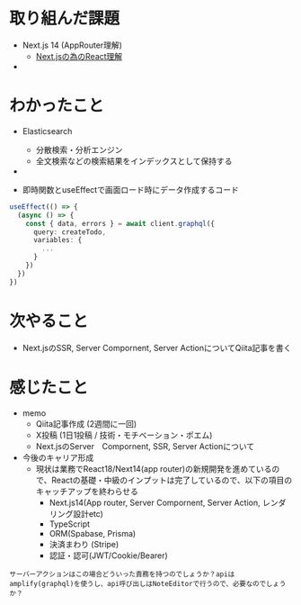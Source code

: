 # 取り組んだ課題

- Next.js 14 (AppRouter理解)
  - [Next.jsの為のReact理解](https://nextjs.org/learn/react-foundations/server-and-client-components)
- 

# わかったこと
+ Elasticsearch
  + 分散検索・分析エンジン
  + 全文検索などの検索結果をインデックスとして保持する
+ 

+ 即時関数とuseEffectで画面ロード時にデータ作成するコード
```ts
useEffect(() => {
  (async () => {
    const { data, errors } = await client.graphql({
      query: createTodo,
      variables: {
        ...
      }
    })
  })
})
```

# 次やること

- Next.jsのSSR, Server Compornent, Server ActionについてQiita記事を書く 

# 感じたこと

- memo
  - Qiita記事作成 (2週間に一回)
  - X投稿 (1日1投稿 / 技術・モチベーション・ポエム)
  - Next.jsのServer　Compornent, SSR, Server Actionについて
- 今後のキャリア形成
  - 現状は業務でReact18/Next14(app router)の新規開発を進めているので、Reactの基礎・中級のインプットは完了しているので、以下の項目のキャッチアップを終わらせる
    - Next.js14(App router, Server Compornent, Server Action, レンダリング設計etc)
    - TypeScript
    - ORM(Spabase, Prisma)
    - 決済まわり (Stripe)
    - 認証・認可(JWT/Cookie/Bearer)




```
サーバーアクションはこの場合どういった責務を持つのでしょうか？apiはamplify(graphql)を使うし、api呼び出しはNoteEditorで行うので、必要なのでしょうか？
```